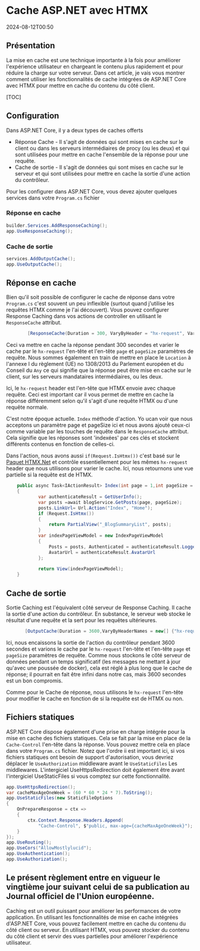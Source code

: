 # Cache ASP.NET avec HTMX

<!--category-- ASP.NET, HTMX -->
<datetime class="hidden">2024-08-12T00:50</datetime>

## Présentation

La mise en cache est une technique importante à la fois pour améliorer l'expérience utilisateur en chargeant le contenu plus rapidement et pour réduire la charge sur votre serveur. Dans cet article, je vais vous montrer comment utiliser les fonctionnalités de cache intégrées de ASP.NET Core avec HTMX pour mettre en cache du contenu du côté client.

[TOC]

## Configuration

Dans ASP.NET Core, il y a deux types de caches offerts

- Réponse Cache - Il s'agit de données qui sont mises en cache sur le client ou dans les serveurs intermédiaires de procy (ou les deux) et qui sont utilisées pour mettre en cache l'ensemble de la réponse pour une requête.
- Cache de sortie - Il s'agit de données qui sont mises en cache sur le serveur et qui sont utilisées pour mettre en cache la sortie d'une action du contrôleur.

Pour les configurer dans ASP.NET Core, vous devez ajouter quelques services dans votre `Program.cs` fichier

### Réponse en cache

```csharp
builder.Services.AddResponseCaching();
app.UseResponseCaching();
```

### Cache de sortie

```csharp
services.AddOutputCache();
app.UseOutputCache();
```

## Réponse en cache

Bien qu'il soit possible de configurer le cache de réponse dans votre `Program.cs` c'est souvent un peu inflexible (surtout quand j'utilise les requêtes HTMX comme je l'ai découvert). Vous pouvez configurer Response Caching dans vos actions de controller en utilisant le `ResponseCache` attribut.

```csharp
        [ResponseCache(Duration = 300, VaryByHeader = "hx-request", VaryByQueryKeys = new[] {"page", "pageSize"}, Location = ResponseCacheLocation.Any)]
```

Ceci va mettre en cache la réponse pendant 300 secondes et varier le cache par le `hx-request` l'en-tête et l'en-tête `page` et `pageSize` paramètres de requête. Nous sommes également en train de mettre en place le `Location` à l'annexe I du règlement (UE) no 1308/2013 du Parlement européen et du Conseil du `Any` ce qui signifie que la réponse peut être mise en cache sur le client, sur les serveurs mandataires intermédiaires, ou les deux.

Ici, le `hx-request` header est l'en-tête que HTMX envoie avec chaque requête. Ceci est important car il vous permet de mettre en cache la réponse différemment selon qu'il s'agit d'une requête HTMX ou d'une requête normale.

C'est notre époque actuelle. `Index` méthode d'action. Yo ucan voir que nous acceptons un paramètre page et pageSize ici et nous avons ajouté ceux-ci comme variable par les touches de requête dans le `ResponseCache` attribut. Cela signifie que les réponses sont 'indexées' par ces clés et stockent différents contenus en fonction de celles-ci.

Dans l'action, nous avons aussi `if(Request.IsHtmx())` c'est basé sur le [Paquet HTMX.Net](https://github.com/khalidabuhakmeh/Htmx.Net)  et contrôle essentiellement pour les mêmes `hx-request` header que nous utilisons pour varier le cache. Ici, nous retournons une vue partielle si la requête est de HTMX.

```csharp
    public async Task<IActionResult> Index(int page = 1,int pageSize = 5)
    {
            var authenticateResult = GetUserInfo();
            var posts =await blogService.GetPosts(page, pageSize);
            posts.LinkUrl= Url.Action("Index", "Home");
            if (Request.IsHtmx())
            {
                return PartialView("_BlogSummaryList", posts);
            }
            var indexPageViewModel = new IndexPageViewModel
            {
                Posts = posts, Authenticated = authenticateResult.LoggedIn, Name = authenticateResult.Name,
                AvatarUrl = authenticateResult.AvatarUrl
            };
            
            return View(indexPageViewModel);
    }
```

## Cache de sortie

Sortie Caching est l'équivalent côté serveur de Response Caching. Il cache la sortie d'une action du contrôleur. En substance, le serveur web stocke le résultat d'une requête et la sert pour les requêtes ultérieures.

```csharp
       [OutputCache(Duration = 3600,VaryByHeaderNames = new[] {"hx-request"},VaryByQueryKeys = new[] {"page", "pageSize"})]
```

Ici, nous encaissons la sortie de l'action du contrôleur pendant 3600 secondes et varions le cache par le `hx-request` l'en-tête et l'en-tête `page` et `pageSize` paramètres de requête.
Comme nous stockons le côté serveur de données pendant un temps significatif (les messages ne mettant à jour qu'avec une poussée de docker), cela est réglé à plus long que le cache de réponse; il pourrait en fait être infini dans notre cas, mais 3600 secondes est un bon compromis.

Comme pour le Cache de réponse, nous utilisons le `hx-request` l'en-tête pour modifier le cache en fonction de si la requête est de HTMX ou non.

## Fichiers statiques

ASP.NET Core dispose également d'une prise en charge intégrée pour la mise en cache des fichiers statiques. Cela se fait par la mise en place de la `Cache-Control` l'en-tête dans la réponse. Vous pouvez mettre cela en place dans votre `Program.cs` fichier.
Notez que l'ordre ii est important ici, si vos fichiers statiques ont besoin de support d'autorisation, vous devriez déplacer le `UseAuthorization` middleware avant le `UseStaticFiles` Les middlewares. L'intergiciel UseHttpsRedirection doit également être avant l'intergiciel UseStaticFiles si vous comptez sur cette fonctionnalité.

```csharp
app.UseHttpsRedirection();
var cacheMaxAgeOneWeek = (60 * 60 * 24 * 7).ToString();
app.UseStaticFiles(new StaticFileOptions
{
    OnPrepareResponse = ctx =>
    {
        ctx.Context.Response.Headers.Append(
            "Cache-Control", $"public, max-age={cacheMaxAgeOneWeek}");
    }
});
app.UseRouting();
app.UseCors("AllowMostlylucid");
app.UseAuthentication();
app.UseAuthorization();
```

## Le présent règlement entre en vigueur le vingtième jour suivant celui de sa publication au Journal officiel de l'Union européenne.

Caching est un outil puissant pour améliorer les performances de votre application. En utilisant les fonctionnalités de mise en cache intégrées d'ASP.NET Core, vous pouvez facilement mettre en cache du contenu du côté client ou serveur. En utilisant HTMX, vous pouvez stocker du contenu du côté client et servir des vues partielles pour améliorer l'expérience utilisateur.
